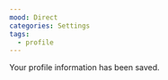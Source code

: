 ```yaml
---
mood: Direct
categories: Settings
tags:
  - profile
---
```

Your profile information has been saved.